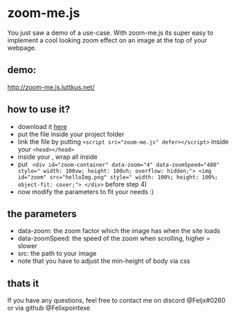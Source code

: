 
# zoom-me.js

You just saw a demo of a use-case. With zoom-me.js its super easy to implement a cool looking zoom effect on an image at the top of your webpage.

## demo:
http://zoom-me.js.luttkus.net/

## how to use it?

*   download it [here](/zoom-me.js)
*   put the file inside your project folder
*   link the file by putting ```<script src="zoom-me.js" defer></script>``` inside your ```<head></head>```
*   inside your <body>, wrap all inside <dic class="content" id="content"></body>
*   put ``` <div id="zoom-container" data-zoom="4" data-zoomSpeed="400" style=" width: 100vw; height: 100vh; overflow: hidden;"> <img id="zoom" src="helloImg.png" style=" width: 100%; height: 100%; object-fit: cover;"> </div>``` before step 4)
*   now modify the parameters to fit your needs :)

## the parameters

*   data-zoom: the zoom factor which the image has when the site loads
*   data-zoomSpeed: the speed of the zoom when scrolling, higher = slower
*   src: the path to your image
*   note that you have to adjust the min-height of body via css

## thats it

If you have any questions, feel free to contact me on discord @Feljx#0260 or via github @Felixpointexe
